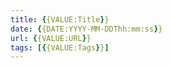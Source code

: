 ```yaml
---
title: {{VALUE:Title}}
date: {{DATE:YYYY-MM-DDThh:mm:ss}}
url: {{VALUE:URL}}
tags: [{{VALUE:Tags}}]
---
```

